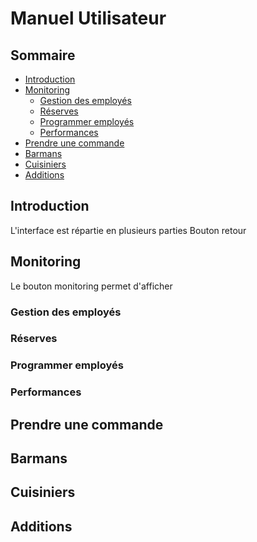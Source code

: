 # Manuel Utilisateur

## Sommaire

- [Introduction](#introduction)
- [Monitoring](#monitoring)
    - [Gestion des employés](#gestion)
    - [Réserves](#reserves)
    - [Programmer employés](#programmation)
    - [Performances](#performances)
- [Prendre une commande](#commande)
- [Barmans](#barmans)
- [Cuisiniers](#cuisiniers)
- [Additions](#additions)

## Introduction <a id="introduction"></a>

L'interface est répartie en plusieurs parties
Bouton retour

## Monitoring <a id="monitoring"></a>

Le bouton monitoring permet d'afficher

### Gestion des employés <a id="gestion"></a>

### Réserves <a id="reserves"></a>

### Programmer employés <a id="programmation"></a>

### Performances <a id="performances"></a>

## Prendre une commande <a id="commande"></a>

## Barmans <a id="barmans"></a>

## Cuisiniers <a id="cuisiniers"></a>

## Additions <a id="additions"></a>